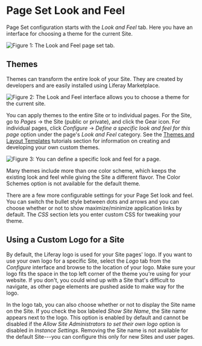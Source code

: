 # Page Set Look and Feel [](id=page-set-look-and-feel)

Page Set configuration starts with the *Look and Feel* tab. Here you have an 
interface for choosing a theme for the current Site.

![Figure 1: The Look and Feel page set tab.](../../../../../images/page-set-look-and-feel.png)

## Themes [](id=themes)

Themes can transform the entire look of your Site. They are created by 
developers and are easily installed using Liferay Marketplace.

![Figure 2: The Look and Feel interface allows you to choose a theme for the current site.](../../../../../images/look-and-feel-pages.png)

You can apply themes to the entire Site or to individual pages. For the Site,
go to *Pages* &rarr; the Site (public or private), and click the Gear icon. For
individual pages, click *Configure* &rarr; *Define a specific look and feel for
this page* option under the page's *Look and Feel* category. See the 
[Themes and Layout Templates](/develop/tutorials/-/knowledge_base/7-1/themes-and-layout-templates) 
tutorials section for information on creating and developing your own custom 
themes.

![Figure 3: You can define a specific look and feel for a page.](../../../../../images/define-a-specific-look-and-feel.png)

Many themes include more than one color scheme, which keeps the existing look
and feel while giving the Site a different flavor. The Color Schemes option
is not available for the default theme.

There are a few more configurable settings for your Page Set look and feel. You
can switch the bullet style between dots and arrows and you can choose whether
or not to show maximize/minimize application links by default. The *CSS*
section lets you enter custom CSS for tweaking your theme. 


## Using a Custom Logo for a Site [](id=using-a-custom-logo-for-a-site)

By default, the Liferay logo is used for your Site pages' logo. If you want to
use your own logo for a specific Site, select the *Logo* tab from the
*Configure* interface and browse to the location of your logo. Make sure your
logo fits the space in the top left corner of the theme you're using for your
website. If you don't, you could wind up with a Site that's difficult to
navigate, as other page elements are pushed aside to make way for the logo.

In the logo tab, you can also choose whether or not to display the Site name on
the Site. If you check the box labeled *Show Site Name*, the Site name appears
next to the logo. This option is enabled by default and cannot be disabled if
the *Allow Site Administrators to set their own logo* option is disabled in
*Instance Settings*. Removing the Site name is not available for the default
Site---you can configure this only for new Sites and user pages. 

